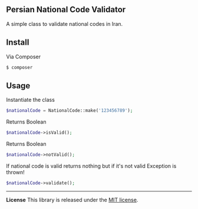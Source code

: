 ## Persian National Code Validator
A simple class to validate national codes in Iran. 

## Install
Via Composer
```php
$ composer 
```
## Usage
Instantiate the class 
```php
$nationalCode = NationalCode::make('123456789');
```

Returns Boolean
```php
$nationalCode->isValid();
```
 

Returns Boolean
```php
$nationalCode->notValid(); 
```

If national code is valid returns nothing but if it's not valid Exception is thrown!
```php
$nationalCode->validate();
```
***

**License**
This library is released under the [MIT license](https://github.com/symfony/polyfill-mbstring/blob/master/LICENSE).

